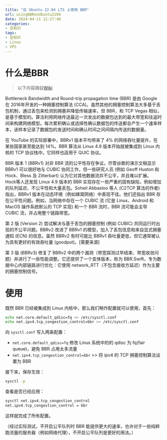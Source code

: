 ```yaml
---
title: "在 Ubuntu 22.04 LTS 上使用 BBR"
url: usingBBRonUbuntu2204
date: 2024-04-11 12:27:40
categories:
- 豆知识
tags:
- 豆知识
- Linux
- VPS
---
```


# 什么是BBR

> 以下内容摘自[Wiki](https://en.wikipedia.org/wiki/TCP_congestion_control#TCP_BBR)

Bottleneck Bandwidth and Round-trip propagation time (BBR) 是由 Google 在 2016年开发的一种拥塞控制算法 (CCA)。虽然其他的拥塞控制算法大多基于丢包机制，通过丢包来检测到拥塞并降低传输速率，但 BBR，和 TCP Vegas 相似，是基于模型的。算法利用网络传送最近一次发出的数据包达到的最大带宽和往返时间来构建网络模型。每次累积确认或选择性确认数据包的传送都会产生一个速率样本，该样本记录了数据包的发送时间和确认时间之间间隔内传送的数据量。

<!-- more -->

在 YouTube 的实际部署中，BBRv1 版本平均带来了 4% 的网络吞吐量提升，在某些国家甚至能达到 14%。BBR 算法从 Linux 4.9 版本开始就被集成到 Linux 内核的 TCP 协议栈中。它同样也适用于 QUIC 协议。

BBR 版本 1 (BBRv1) 对非 BBR 流的公平性存在争议。尽管谷歌的演示文稿显示 BBRv1 可以很好地与 CUBIC 协同工作，但一些研究人员 (例如 Geoff Huston 和 Hock、Bless 及 Zitterbart) 认为它对其他数据流并不公平，并且难以扩展。Hock等人还发现 Linux 4.9 版本的 BBR 实现存在一些严重的固有缺陷，例如增加的队列延迟、不公平性和大量丢包。Soheil Abbasloo 等人 (C2TCP 算法的作者) 指出，BBRv1 版本在动态环境（例如蜂窝网络）中表现不佳。他们还指出 BBR 存在公平性问题。例如，当网络中存在一个 CUBIC 流 (它是 Linux、Android 和 MacOS 操作系统默认的 TCP 实现) 和一个 BBR 流时，BBR 流可能会主导 CUBIC 流，并占用整个链路带宽。

第 2 版 (Version 2) 尝试解决与基于丢包的拥塞控制 (例如 CUBIC) 共同运行时出现的不公平问题。BBRv2 改进了 BBRv1 的模型，加入了丢包信息和来自显式拥塞通知 (ECN) 的信息。虽然 BBRv2 有时可能比 BBRv1 吞吐量更低，但它通常被认为具有更好的有效吞吐量 (goodput)。\[需要来源\]

第 3 版 (BBRv3) 修复了 BBRv2 中的两个漏洞（带宽探测过早结束、带宽收敛问题）并进行了一些性能调整。它还提供了一个变体版本，称为 BBR.Swift，专为数据中心内部链路进行优化：它使用 network_RTT（不包含接收方延迟）作为主要的拥塞控制信号。

# 使用

既然 BBR 已经被集成到 Linux 内核中，那么我们稍作配置就可以使用，首先：

```bash
echo net.core.default_qdisc=fq >> /etc/sysctl.conf
echo net.ipv4.tcp_congestion_control=bbr >> /etc/sysctl.conf
```

向 `sysctl.conf` 写入两条配置：

- `net.core.default_qdisc=fq` 修改 Linux 系统中的的 qdisc 为 fq(fair queue)，避免 BBR 占用太多流量
- `net.ipv4.tcp_congestion_control=bbr` >> 将 ipv4 的 TCP 拥塞控制算法设置为 BBR

接下来，保存生效：

```bash
sysctl -p
```

查看是否已经应用：

```bash
sysctl net.ipv4.tcp_congestion_control
net.ipv4.tcp_congestion_control = bbr
```

这样就完成了所有配置。

（经过实际测试，不开启公平队列时 BBR 能提供更大的速率，也许对于一些纯粹跑流量的服务器（例如网络代理），不开启公平队列是更好的用法。）